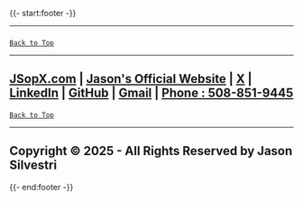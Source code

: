 {{- start:footer -}}

---

###
[`Back to Top`](#table-of-contents)

---

## [JSopX.com](https://www.jsopx.com/) | [Jason's Official Website](https://www.jsilvestri.com/) | [X](https://www.x.com/JasonSilvestri) | [LinkedIn](http://www.linkedin.com/in/JasonSilvestri) | [GitHub](https://github.com/JasonSilvestri) | [Gmail](mailto:therealjasonsilvestri@gmail.com) | [Phone : 508-851-9445](phoneto:508-851-9445)

####
[`Back to Top`](#table-of-contents)

---

## Copyright © 2025 - All Rights Reserved by Jason Silvestri
{{- end:footer -}}
